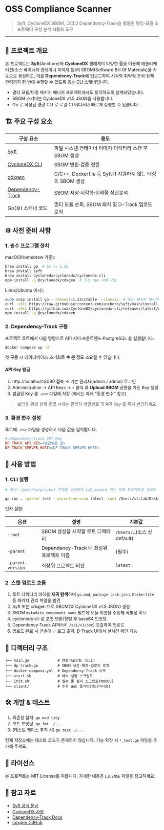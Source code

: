 # OSS Compliance Scanner

> Syft, CycloneDX SBOM, 그리고 Dependency-Track을 활용한 멀티-모듈 소프트웨어 구성 분석 자동화 도구

---

## 📖 프로젝트 개요

본 프로젝트는 **Syft**(Anchore)와 **CycloneDX** 생태계의 다양한 툴을 이용해 애플리케이션(소스·바이너리·컨테이너 이미지 등)의 SBOM(Software Bill Of Materials)을 자동으로 생성하고, 이를 **Dependency-Track**에 업로드하여 시각화·취약점 분석·정책 관리까지 한 번에 수행할 수 있도록 돕는 CLI 스캐너입니다.

* 멀티 모듈/다중 패키지 매니저 프로젝트에서도 동작하도록 설계되었습니다.
* SBOM 스키마는 CycloneDX v1.5 JSON을 사용합니다.
* Go 로 작성된 경량 CLI 로 로컬·CI 어디서나 빠르게 실행할 수 있습니다.

## 🏗️ 주요 구성 요소

| 구성 요소 | 용도 |
|-----------|------|
| [Syft](https://github.com/anchore/syft) | 파일 시스템·컨테이너 이미지·디렉터리 스캔 후 SBOM 생성 |
| [CycloneDX CLI](https://github.com/CycloneDX/cyclonedx-cli) | SBOM 변환·검증·정렬 |
| [cdxgen](https://github.com/CycloneDX/cdxgen) | C/C++, Dockerfile 등 Syft가 지원하지 않는 대상의 SBOM 생성 |
| [Dependency-Track](https://dependencytrack.org/) | SBOM 저장·시각화·취약점 상관분석 |
| Go(⚙️) 스캐너 코드 | 멀티 모듈 순회, SBOM 패치 및 D-Track 업로드 로직 |

## ⚙️ 사전 준비 사항

### 1. 필수 프로그램 설치

macOS(Homebrew 기준):

```bash
brew install go  # Go >= 1.23
brew install syft
brew install cyclonedx/cyclonedx/cyclonedx-cli
npm install -g @cyclonedx/cdxgen  # 또는 npx 사용 가능
```

Linux(Ubuntu 예시):

```bash
sudo snap install go --channel=1.23/stable --classic  # 또는 패키지 매니저 사용
curl -sSfL https://raw.githubusercontent.com/anchore/syft/main/install.sh | sh -s -- -b /usr/local/bin
curl -sSfL https://github.com/CycloneDX/cyclonedx-cli/releases/latest/download/cyclonedx-linux-x64 -o /usr/local/bin/cyclonedx && chmod +x /usr/local/bin/cyclonedx
npm install -g @cyclonedx/cdxgen
```

### 2. Dependency-Track 구동

프로젝트 루트에서 다음 명령으로 API 서버·프론트엔드·PostgreSQL 을 실행합니다.

```bash
docker compose up -d
```

첫 구동 시 데이터베이스 초기화로 **수 분** 정도 소요될 수 있습니다.

#### API Key 발급

1. http://localhost:8080 접속 → 기본 관리자(admin / admin) 로그인
2. Administration → API Keys → `+` 클릭 후 **Upload SBOM** 권한을 가진 Key 생성
3. 발급된 Key 를 `.env` 파일에 저장 (예시는 아래 "환경 변수" 참고)

> 보안을 위해 실제 운영 시에는 관리자 비밀번호 및 API Key 를 즉시 변경하세요.

### 3. 환경 변수 설정

루트에 `.env` 파일을 생성하고 다음 값을 입력합니다.

```ini
# Dependency-Track API Key
DP_TRACK_API_KEY=<발급받은 값>
DP_TRACK_SERVER_HOST=<DP TRACK SERVER HOST>
```

## 🚀 사용 방법

### 1. CLI 실행

```bash
# 예시: /path/to/project 전체를 스캔하여 iq2_square 라는 부모 프로젝트로 업로드

go run . -parent test --parent-version latest -root /Users/stclab/Desktop/IQ-square -docker-image test:latest
```

인자 설명:

| 옵션 | 설명 | 기본값 |
|-------|------|---------|
| `-root` | SBOM 생성을 시작할 루트 디렉터리 | `/Users/…`(소스 상 default) |
| `-parent` | Dependency-Track 내 최상위 프로젝트 이름 | (필수) |
| `-parent-version` | 최상위 프로젝트 버전 | `latest` |

### 2. 스캔·업로드 흐름

1. 루트 디렉터리 이하를 **재귀 탐색**하며 `go.mod`, `package-lock.json`, `Dockerfile` 등 패키지 관리 파일을 발견
2. Syft 또는 cdxgen 으로 SBOM(⚙️
   CycloneDX v1.5 JSON) 생성
3. SBOM `metadata.component.name` 필드에 모듈 이름을 주입해 식별성 확보
4. cyclonedx-cli 로 포맷 변환/정렬 후 base64 인코딩
5. Dependency-Track API(`PUT /api/v1/bom`) 호출하여 업로드
6. 업로드 완료 시 콘솔에 ✅ 로그 출력, D-Track UI에서 실시간 확인 가능

## 🧩 디렉터리 구조

```
├── main.go             # 엔트리포인트 (CLI)
├── dp-track.go         # SBOM 생성·패치·업로드 로직
├── docker-compose.yml  # Dependency-Track 스택
├── start.sh            # 예시 실행 스크립트
├── init.sh             # 필수 툴 설치 스크립트(macOS)
└── client/             # 추후 Web 클라이언트(미사용)
```

## 🛠️ 개발 & 테스트

1. 의존성 설치: `go mod tidy`
2. 코드 포맷팅: `go fmt ./...`
3. (테스트 케이스 추가 시) `go test ./...`

현재 저장소에는 테스트 코드가 존재하지 않습니다. 기능 확장 시 `*_test.go` 파일을 추가해 주세요.

## 📝 라이선스

본 프로젝트는 MIT License를 따릅니다. 자세한 내용은 `LICENSE` 파일을 참고하세요.

## 🙏 참고 자료

- [Syft 공식 문서](https://anchore.com/syft/)
- [CycloneDX 사양](https://cyclonedx.org/docs/latest/json/)
- [Dependency-Track Docs](https://docs.dependencytrack.org/)
- [cdxgen GitHub](https://github.com/CycloneDX/cdxgen) 